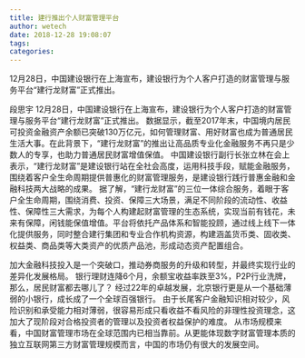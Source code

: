 ```yaml
---
title: 建行推出个人财富管理平台
author: wetech
date: 2018-12-28 19:08:07
tags: 
categories: 
---
```

12月28日，中国建设银行在上海宣布，建设银行为个人客户打造的财富管理与服务平台“建行龙财富”正式推出。
<!-- more -->
段思宇
12月28日，中国建设银行在上海宣布，建设银行为个人客户打造的财富管理与服务平台“建行龙财富”正式推出。
数据显示，截至2017年末，中国境内居民可投资金融资产余额已突破130万亿元，如何管理财富、用好财富也成为普通居民生活大事。在此背景下，“建行龙财富”的推出让高品质专业化金融服务不再只是少数人的专享，也助力普通居民财富增值保值。
中国建设银行副行长张立林在会上表示，“建行龙财富”是建设银行站在全社会高度，运用科技手段，赋能金融服务，围绕着客户全生命周期提供普惠化的财富管理服务，是建设银行践行普惠金融和金融科技两大战略的成果。
据了解，“建行龙财富”的三位一体综合服务，着眼于客户全生命周期，围绕消费、投资、保障三大场景，满足不同阶段的流动性、收益性、保障性三大需求，为每个人构建起财富管理的生态系统，实现当前有钱花，未来有保障，闲钱能保值增值。平台将依托产品体系和智能投顾，通过线上线下一体化提供服务，同时整合建行集团和专业合作机构资源，构建涵盖货币类、固收类、权益类、商品类等大类资产的优质产品池，形成动态资产配置组合。
 
 
加大金融科技投入是一个突破口，推动券商服务的升级和转型，并最终实现行业的差异化发展格局。
银行理财连降6个月，余额宝收益率跌至3%，P2P行业洗牌，那么，居民财富都去哪儿了？
经过22年的卓越发展，北京银行更是从一个基础薄弱的小银行，成长成了一个全球百强银行。
由于长尾客户金融知识相对较少，风险识别和承受能力相对薄弱，很容易形成只看收益不看风险的非理性投资理念，这加大了现阶段对合格投资者的管理以及投资者权益保护的难度。
从市场规模来看，中国财富管理市场在全球范围内已相当靠前。从更能体现数字财富管理本质的独立互联网第三方财富管理规模而言，中国的市场仍有很大的发展空间。
